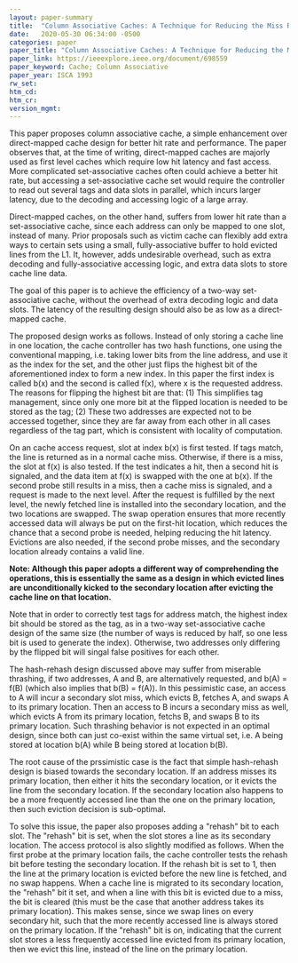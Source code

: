 ```yaml
---
layout: paper-summary
title:  "Column Associative Caches: A Technique for Reducing the Miss Rate of Direct-Mapped Caches"
date:   2020-05-30 06:34:00 -0500
categories: paper
paper_title: "Column Associative Caches: A Technique for Reducing the Miss Rate of Direct-Mapped Caches"
paper_link: https://ieeexplore.ieee.org/document/698559
paper_keyword: Cache; Column Associative
paper_year: ISCA 1993
rw_set:
htm_cd:
htm_cr:
version_mgmt:
---
```


This paper proposes column associative cache, a simple enhancement over direct-mapped cache design for better hit
rate and performance. The paper observes that, at the time of writing, direct-mapped caches are majorly used as 
first level caches which require low hit latency and fast access. More complicated set-associative caches often could
achieve a better hit rate, but accessing a set-associative cache set would require the controller to read out several
tags and data slots in parallel, which incurs larger latency, due to the decoding and accessing logic of a large array.

Direct-mapped caches, on the other hand, suffers from lower hit rate than a set-associative cache, since each address
can only be mapped to one slot, instead of many. Prior proposals such as victim cache can flexibly add extra ways to
certain sets using a small, fully-associative buffer to hold evicted lines from the L1. It, however, adds undesirable
overhead, such as extra decoding and fully-associative accessing logic, and extra data slots to store cache line data. 

The goal of this paper is to achieve the efficiency of a two-way set-associative cache, without the overhead 
of extra decoding logic and data slots. The latency of the resulting design should also be as low as a direct-mapped
cache.

The proposed design works as follows. Instead of only storing a cache line in one location, the cache controller has
two hash functions, one using the conventional mapping, i.e. taking lower bits from the line address, and use it 
as the index for the set, and the other just flips the highest bit of the aforementioned index to form a new index. 
In this paper the first index is called b(x) and the second is called f(x), where x is the requested address.
The reasons for flipping the highest bit are that: (1) This simplifies tag management, since only one more bit
at the flipped location is needed to be stored as the tag; (2) These two addresses are expected not to be accessed
together, since they are far away from each other in all cases regardless of the tag part, which is consistent with
locality of computation. 

On an cache access request, slot at index b(x) is first tested. If tags match, the line is returned as in a normal
cache miss. Otherwise, if there is a miss, the slot at f(x) is also tested. If the test indicates a hit, then a 
second hit is signaled, and the data item at f(x) is swapped with the one at b(x). 
If the second probe still results in a miss, then a cache miss is signaled, and a request is made to the next level.
After the request is fulfilled by the next level, the newly fetched line is installed into the secondary location,
and the two locations are swapped.
The swap operation ensures that more recently accessed data will always be put on the first-hit location, which reduces 
the chance that a second probe is needed, helping reducing the hit latency.
Evictions are also needed, if the second probe misses, and the secondary location already contains a valid line.

**Note: Although this paper adopts a different way of comprehending the operations, this is essentially the same 
as a design in which evicted lines are unconditionally kicked to the secondary location after evicting the cache 
line on that location.**

Note that in order to correctly test tags for address match, the highest index bit should be stored as the tag, 
as in a two-way set-associative cache design of the same size (the number of ways is reduced by half, so one less bit
is used to generate the index). Otherwise, two addresses only differing by the flipped bit will singal false positives
for each other.

The hash-rehash design discussed above may suffer from miserable thrashing, if two addresses, A and B, are alternatively 
requested, and b(A) = f(B) (which also implies that b(B) = f(A)). In this pessimistic case, an access to A will incur a 
secondary slot miss, which evicts B, fetches A, and swaps A to its primary location. Then an access to B incurs a secondary
miss as well, which evicts A from its primary location, fetchs B, and swaps B to its primary location. Such thrashing behavior
is not expected in an optimal design, since both can just co-exist within the same virtual set, i.e. A being stored at
location b(A) while B being stored at location b(B). 

The root cause of the prssimistic case is the fact that simple hash-rehash design is biased towards the secondary location.
If an address misses its primary location, then either it hits the secondary location, or it evicts the line from the 
secondary location. If the secondary location also happens to be a more frequently accessed line than the one on
the primary location, then such eviction decision is sub-optimal.

To solve this issue, the paper also proposes adding a "rehash" bit to each slot. The "rehash" bit is set, when the slot
stores a line as its secondary location. The access protocol is also slightly modified as follows. When the first probe
at the primary location fails, the cache controller tests the rehash bit before testing the secondary location. If the 
rehash bit is set to 1, then the line at the primary location is evicted before the new line is fetched, and no swap
happens. When a cache line is migrated to its secondary location, the "rehash" bit it set, and when a line with this bit 
is evicted due to a miss, the bit is cleared (this must be the case that another address takes its primary location).
This makes sense, since we swap lines on every secondary hit, such that the more recently accessed line is always stored 
on the primary location. If the "rehash" bit is on, indicating that the current slot stores a less frequently accessed line
evicted from its primary location, then we evict this line, instead of the line on the primary location.
